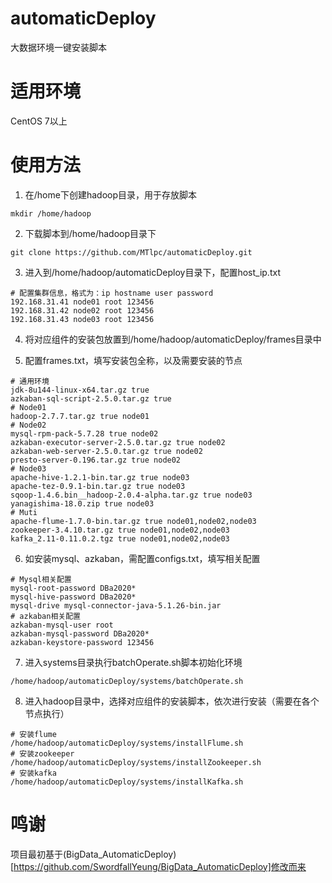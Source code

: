 # automaticDeploy
大数据环境一键安装脚本

# 适用环境
CentOS 7以上

# 使用方法
1. 在/home下创建hadoop目录，用于存放脚本

```
mkdir /home/hadoop
```

2. 下载脚本到/home/hadoop目录下

```
git clone https://github.com/MTlpc/automaticDeploy.git
```

3. 进入到/home/hadoop/automaticDeploy目录下，配置host_ip.txt

```
# 配置集群信息，格式为：ip hostname user password
192.168.31.41 node01 root 123456
192.168.31.42 node02 root 123456
192.168.31.43 node03 root 123456
```

4. 将对应组件的安装包放置到/home/hadoop/automaticDeploy/frames目录中

5. 配置frames.txt，填写安装包全称，以及需要安装的节点

```
# 通用环境
jdk-8u144-linux-x64.tar.gz true
azkaban-sql-script-2.5.0.tar.gz true
# Node01
hadoop-2.7.7.tar.gz true node01
# Node02
mysql-rpm-pack-5.7.28 true node02
azkaban-executor-server-2.5.0.tar.gz true node02
azkaban-web-server-2.5.0.tar.gz true node02
presto-server-0.196.tar.gz true node02
# Node03
apache-hive-1.2.1-bin.tar.gz true node03
apache-tez-0.9.1-bin.tar.gz true node03
sqoop-1.4.6.bin__hadoop-2.0.4-alpha.tar.gz true node03
yanagishima-18.0.zip true node03
# Muti
apache-flume-1.7.0-bin.tar.gz true node01,node02,node03
zookeeper-3.4.10.tar.gz true node01,node02,node03
kafka_2.11-0.11.0.2.tgz true node01,node02,node03
```

6. 如安装mysql、azkaban，需配置configs.txt，填写相关配置

```
# Mysql相关配置
mysql-root-password DBa2020*
mysql-hive-password DBa2020*
mysql-drive mysql-connector-java-5.1.26-bin.jar
# azkaban相关配置
azkaban-mysql-user root
azkaban-mysql-password DBa2020*
azkaban-keystore-password 123456
```

7. 进入systems目录执行batchOperate.sh脚本初始化环境

```
/home/hadoop/automaticDeploy/systems/batchOperate.sh
```

8. 进入hadoop目录中，选择对应组件的安装脚本，依次进行安装（需要在各个节点执行）

```
# 安装flume
/home/hadoop/automaticDeploy/systems/installFlume.sh
# 安装zookeeper
/home/hadoop/automaticDeploy/systems/installZookeeper.sh
# 安装kafka
/home/hadoop/automaticDeploy/systems/installKafka.sh
```

# 鸣谢
项目最初基于(BigData_AutomaticDeploy)[https://github.com/SwordfallYeung/BigData_AutomaticDeploy]修改而来
